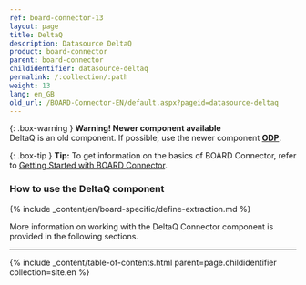 ```yaml
---
ref: board-connector-13
layout: page
title: DeltaQ
description: Datasource DeltaQ
product: board-connector
parent: board-connector
childidentifier: datasource-deltaq
permalink: /:collection/:path
weight: 13
lang: en_GB
old_url: /BOARD-Connector-EN/default.aspx?pageid=datasource-deltaq
---
```

{: .box-warning } 
**Warning! Newer component available**<br>
DeltaQ is an old component. If possible, use the newer component **[ODP](./odp)**.


{: .box-tip }
**Tip:** To get information on the basics of BOARD Connector, refer to [Getting Started with BOARD Connector](../getting-started).

### How to use the DeltaQ component
{% include _content/en/board-specific/define-extraction.md %}


More information on working with the DeltaQ Connector component is provided in the following sections.

---


{% include _content/table-of-contents.html parent=page.childidentifier collection=site.en %}
